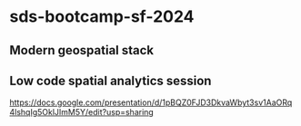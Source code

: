 # sds-bootcamp-sf-2024

## Modern geospatial stack

## Low code spatial analytics session
https://docs.google.com/presentation/d/1pBQZ0FJD3DkvaWbyt3sv1AaORq4lshqIg5OklJImM5Y/edit?usp=sharing
